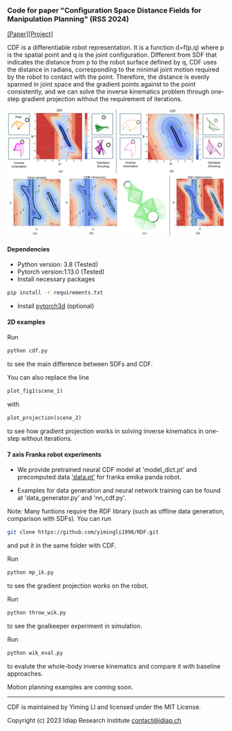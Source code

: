 ### Code for paper "Configuration Space Distance Fields for Manipulation Planning" (RSS 2024)

[[Paper]](https://arxiv.org/abs/2406.01137)[[Project]](https://sites.google.com/view/cdfmp)

CDF is a differentiable robot representation. It is a function d=f(p,q) where p is the spatial point and q is the joint configuration. DIfferent from SDF that indicates the distance from p to the robot surface defined by q, CDF uses the distance in radians, corresponding to the minimal joint motion required by the robot to contact with the point. Therefore, the distance is evenly spanned in joint space and the gradient points against to the point consistently, and we can solve the inverse kinematics problem through one-step gradient projection without the requirement of iterations.

<img src='2Dexamples/fig1.png'/>
<img src='2Dexamples/gp.png'/>

#### Dependencies
- Python version: 3.8 (Tested)
- Pytorch version:1.13.0 (Tested)
- Install necessary packages

```sh
pip install -r requirements.txt
```

- Install [pytorch3d](https://pytorch3d.org/) (optional)

#### 2D examples

Run

```sh
python cdf.py
```
to see the main difference between SDFs and CDF. 

You can also replace the line 
```python
plot_fig1(scene_1)
```
with 
```python
plot_projection(scene_2)
```
to see how gradient projection works in solving inverse kinematics in one-step without iterations.

#### 7 axis Franka robot experiments

- We provide pretrained neural CDF model at 'model_dict.pt' and precomputed data ['data.pt'](https://drive.google.com/file/d/1vMs9M03gMBC8sZLV336S2bfFvYykO2Qz/view?usp=sharing) for franka emika panda robot. 

- Examples for data generation and neural network training can be found at 'data_generator.py' and  'nn_cdf.py'.

Note: Many funtions require the RDF library (such as offline data generation, comparison with SDFs). You can run 
```sh
git clone https://github.com/yimingli1998/RDF.git
```
and put it in the same folder with CDF. 

Run 
```sh
python mp_ik.py
```
to see the gradient projection works on the robot.

Run 
```sh
python throw_wik.py 
```
to see the goalkeeper experiment in simulation.

Run 
```sh
python wik_eval.py 
```
to evalute the whole-body inverse kinematics and compare it with baseline approaches.

Motion planning examples are coming soon.

--------------------------------------------------------

CDF is maintained by Yiming LI and licensed under the MIT License.

Copyright (c) 2023 Idiap Research Institute <contact@idiap.ch>